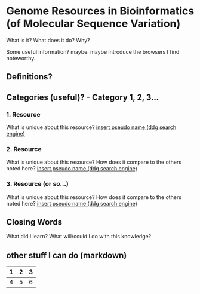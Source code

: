 # Genome Resources in Bioinformatics (of Molecular Sequence Variation)

What is it? What does it do? Why?

Some useful information? maybe. maybe introduce the browsers I find noteworthy.

## Definitions?

## Categories (useful)? - Category 1, 2, 3...

### 1. Resource
What is unique about this resource?
[insert pseudo name (ddg search engine)](www.duckduckgo.com)

### 2. Resource
What is unique about this resource? How does it compare to the others noted here?
[insert pseudo name (ddg search engine)](www.duckduckgo.com)

### 3. Resource (or so...)

What is unique about this resource? How does it compare to the others noted here?
[insert pseudo name (ddg search engine)](www.duckduckgo.com)

## Closing Words
What did I learn? What will/could I do with this knowledge?

## other stuff I can do (markdown)
1 | 2 | 3
--- | --- | ---
4 | 5 | 6
